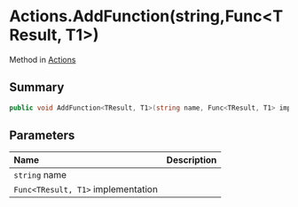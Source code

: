 # Actions.AddFunction(string,Func<TResult, T1>)

Method in [Actions](/api/csharp/yarn.unity.actions.md)

## Summary



```csharp
public void AddFunction<TResult, T1>(string name, Func<TResult, T1> implementation);
```

## Parameters

|Name|Description|
|:---|:---|
|`string` name||
|`Func<TResult, T1>` implementation||

